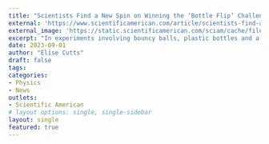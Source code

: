 ```yaml
---
title: "Scientists Find a New Spin on Winning the ‘Bottle Flip’ Challenge"
external: 'https://www.scientificamerican.com/article/scientists-find-a-new-spin-on-winning-the-bottle-flip-challenge/'
external_image: 'https://static.scientificamerican.com/sciam/cache/file/17F05B38-2845-4159-84BDBC5F02CCE1E5_source.jpg?w=590&h=800&696276A5-F22E-46EA-96F5C1FF0BF44BE1'
excerpt: "In experiments involving bouncy balls, plastic bottles and a high-speed camera, researchers in Chile discovered that it's possible to control the height of a container's bounce by swirling the water inside."
date: 2023-09-01
author: "Elise Cutts"
draft: false
tags:
categories:
- Physics
- News
outlets:
- Scientific American
# layout options: single, single-sidebar
layout: single
featured: true
---
```


